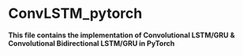 # ConvLSTM_pytorch

**This file contains the implementation of Convolutional LSTM/GRU  & Convolutional Bidirectional  LSTM/GRU in PyTorch**



